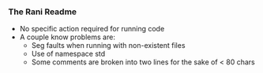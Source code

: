 ### The Rani Readme

- No specific action required for running code
- A couple know problems are:
	- Seg faults when running with non-existent files
	- Use of namespace std
	- Some comments are broken into two lines for the sake of < 80 chars